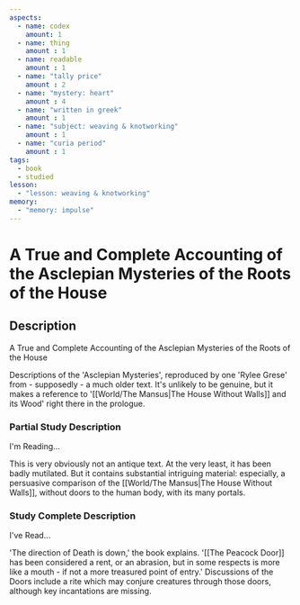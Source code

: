 ```yaml
---
aspects: 
  - name: codex
    amount: 1
  - name: thing
    amount : 1
  - name: readable
    amount : 1
  - name: "tally price"
    amount : 2
  - name: "mystery: heart"
    amount : 4
  - name: "written in greek"
    amount : 1
  - name: "subject: weaving & knotworking"
    amount : 1
  - name: "curia period"
    amount : 1
tags:
  - book
  - studied
lesson:
  - "lesson: weaving & knotworking"
memory:
  - "memory: impulse"
---
```


# A True and Complete Accounting of the Asclepian Mysteries of the Roots of the House

## Description
A True and Complete Accounting of the Asclepian Mysteries of the Roots of the House

Descriptions of the 'Asclepian Mysteries', reproduced by one 'Rylee Grese' from - supposedly - a much older text. It's unlikely to be genuine, but it makes a reference to '[[World/The Mansus|The House Without Walls]] and its Wood' right there in the prologue.
### Partial Study Description
I'm Reading...

This is very obviously not an antique text. At the very least, it has been badly mutilated. But it contains substantial intriguing material: especially, a persuasive comparison of the [[World/The Mansus|The House Without Walls]], without doors to the human body, with its many portals.
### Study Complete Description
I've Read...

'The direction of Death is down,' the book explains. '[[The Peacock Door]] has been considered a rent, or an abrasion, but in some respects is more like a mouth - if not a more treasured point of entry.' Discussions of the Doors include a rite which may conjure creatures through those doors, although key incantations are missing.